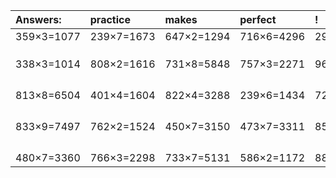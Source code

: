 | Answers: | practice | makes | perfect | ! |
| :--- | :--- | :--- | :--- | :--- |
| 359×3=1077 | 239×7=1673 | 647×2=1294 | 716×6=4296 | 299×3=897 | 
|   |   |   |   |   | 
|   |   |   |   |   | 
|   |   |   |   |   | 
| 338×3=1014 | 808×2=1616 | 731×8=5848 | 757×3=2271 | 962×6=5772 | 
|   |   |   |   |   | 
|   |   |   |   |   | 
|   |   |   |   |   | 
|   |   |   |   |   | 
| 813×8=6504 | 401×4=1604 | 822×4=3288 | 239×6=1434 | 720×8=5760 | 
|   |   |   |   |   | 
|   |   |   |   |   | 
|   |   |   |   |   | 
|   |   |   |   |   | 
| 833×9=7497 | 762×2=1524 | 450×7=3150 | 473×7=3311 | 852×4=3408 | 
|   |   |   |   |   | 
|   |   |   |   |   | 
|   |   |   |   |   | 
|   |   |   |   |   | 
| 480×7=3360 | 766×3=2298 | 733×7=5131 | 586×2=1172 | 885×6=5310 | 
